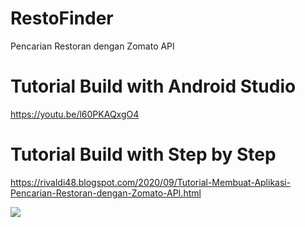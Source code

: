 # RestoFinder
Pencarian Restoran dengan Zomato API

# Tutorial Build with Android Studio
https://youtu.be/l60PKAQxgO4

# Tutorial Build with Step by Step
https://rivaldi48.blogspot.com/2020/09/Tutorial-Membuat-Aplikasi-Pencarian-Restoran-dengan-Zomato-API.html

<img src="https://1.bp.blogspot.com/-eyx2NsRkKzs/X2aZ1GwKPZI/AAAAAAAAHk8/e2ohz0n2ogMet5Y27gktwaYoqADPwGVxQCPcBGAYYCw/s2048/Tutorial%2BPencarian%2BRestoran%2Bdengan%2BZomato%2BAPI.png" data-canonical-src="https://1.bp.blogspot.com/-eyx2NsRkKzs/X2aZ1GwKPZI/AAAAAAAAHk8/e2ohz0n2ogMet5Y27gktwaYoqADPwGVxQCPcBGAYYCw/s2048/Tutorial%2BPencarian%2BRestoran%2Bdengan%2BZomato%2BAPI.png" style="max-width:100%;">
